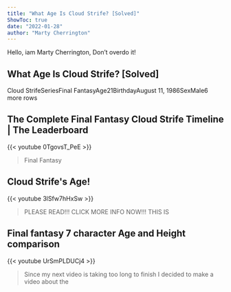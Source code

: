 ```yaml
---
title: "What Age Is Cloud Strife? [Solved]"
ShowToc: true 
date: "2022-01-28"
author: "Marty Cherrington" 
---
```


Hello, iam Marty Cherrington, Don’t overdo it!
## What Age Is Cloud Strife? [Solved]
Cloud StrifeSeriesFinal FantasyAge21BirthdayAugust 11, 1986SexMale6 more rows

## The Complete Final Fantasy Cloud Strife Timeline | The Leaderboard
{{< youtube 0TgovsT_PeE >}}
>Final Fantasy

## Cloud Strife's Age!
{{< youtube 3lSfw7hHxSw >}}
>PLEASE READ!!! CLICK MORE INFO NOW!!! THIS IS 

## Final fantasy 7 character Age and Height comparison
{{< youtube UrSmPLDUCj4 >}}
>Since my next video is taking too long to finish I decided to make a video about the 

